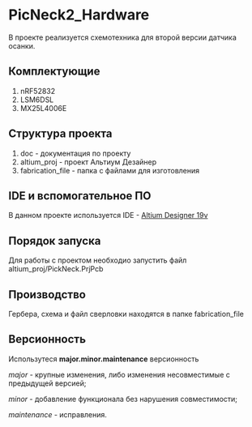 # PicNeck2_Hardware
В проекте реализуется схемотехника для второй версии датчика осанки.

## Комплектующие
1. nRF52832
2. LSM6DSL
3. MX25L4006E

## Структура проекта
1. doc - документация по проекту
2. altium_proj - проект Альтиум Дезайнер
3. fabrication_file - папка с файлами для изготовления

## IDE и вспомогательное ПО
В данном проекте используется IDE - [Altium Designer 19v](https://www.altium.com/altium-designer/ru)

## Порядок запуска
Для работы с проектом необходио запустить файл altium_proj/PickNeck.PrjPcb

## Производство
Гербера, схема и файл сверловки находятся в папке fabrication_file

## Версионность
Использутеся **major.minor.maintenance** версионность

*major* - крупные изменения, либо изменения несовместимые с предыдущей версией;

*minor* - добавление функционала без нарушения совместимости;

*maintenance* - исправления.
